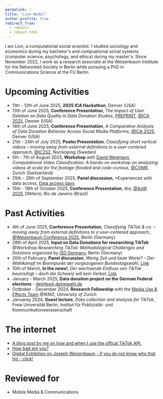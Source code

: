```yaml
---
permalink: /
title: "Lion Wedel"
author_profile: true
redirect_from: 
  - /about/
  - /about.html
---
```


I am Lion, a computational social scientist. I studied sociology and economics during my bachelor's and compuational social systems (computer science, psychology, and ethics) during my master's. Since November 2022, I work as a research associate at the Weizenbaum Institute for the Networked Society in Berlin while pursuing a PhD in Communications Science at the FU Berlin. 

Upcoming Activities
======
* 11th - 12th of June 2025, **2025 ICA Hackathon**, Denver (USA)
* 13th of June 2025, **Conference Presentation**, *The Impact of User Deletion on Data Quality in Data Donation Studies*, [PREPRINT](https://nbn-resolving.org/urn:nbn:de:0168-ssoar-102706-3), [@ICA 2025](https://www.icahdq.org/mpage/ICA25), Denver (USA)
* 14th of June 2025, **Conference Presentation**, *A Comparative Analysis of Data Donation Behavior Across Social Media Platforms*, [@ICA 2025](https://www.icahdq.org/mpage/ICA25), Denver (USA)
* 21st - 24th of July 2025, **Poster Presentation**, *Classifying short vertical videos – moving away from external definitions to a user-centered approach*, [@IC2S2](https://www.ic2s2-2025.org/program/), Norrköping (Sweden)
* 5th - 7th of August 2025, **Workshop** with [David Wegmann](https://www.au.dk/en/david.wegmann@cc.au.dk/), *Computational Video Classification: A hands-on workshop on analyzing videos at scale for the footage-flooded and code-curious*, [@CVMR](https://www.ikmz.uzh.ch/en/research/divisions/computational-social-and-communication-science/CVMR25.html), Zurich (Switzerland)
* 25th - 26th of September 2025, **Panel discussion**, *Experiences with data access, [Data access days](https://dsa40collaboratory.eu/data-access-days/#dad-registration)
* 15th - 18th of October 2025, **Conference Presentation**, *tba*, [@AoIR 2025](https://aoir.org/aoir2025/), DNiterói, Rio de Janeiro (Brazil)


Past Activities
======
* 4th of June 2025, **Conference Presentation**, *Classifying TikTok & co. – moving away from external definitions to a user-centered approach.*, [@Weizenbaum Conference 2025](https://www.weizenbaum-conference.de/), Berlin (Germany)
* 28th of April 2025, **Input on Data Donations for researching TikTok** @Workshop *Researching TikTok: Methodological Challenges and Solutions* organized by [ISD Germany](www.isdgermany.org), Berlin (Germany)
* 20th of February, **Panel discussion**, *Wenig Zeit und laute Worte? – Der Wahlkampf im Brennpunkt der vorgezogenen Bundestagswahl*, [Link](https://www.berlin.de/ba-tempelhof-schoeneberg/aktuelles/pressemitteilungen/2025/pressemitteilung.1530946.php)
* 10th of March, **In the news!**, *Der wachsende Einfluss von TikTok beunruhigt – doch die Schweiz will kein Verbot*, [Link](https://www.swissinfo.ch/ger/wissenschaft/der-wachsende-einfluss-von-tiktok-beunruhigt-doch-die-schweiz-will-kein-verbot/88965790)
* January - March 2025, **Data donation project on the German Federal elections** - [deinfeed-deinewahl.de](https://dein-feed-deine-wahl.de/)
* Octbober - December 2024, **Research Fellowship** with the [Media Use & Effects Team](https://www.ikmz.uzh.ch/en/research/divisions/media-use-and-effects.html) @IKMZ; *University of Zurich*
* Januaray 2024, **Guest lecture**, *Data collection and analysis for TikTok*, Freie Universität Berlin, Institut für Publizistik- und Kommunikationswissenschaft


The internet
======
* [A blog post by me on how and when t use the offical TikTok API.](https://methodslab.weizenbaum-institut.de/2024/11/12/tutorial-when-and-how-to-use-the-official-tiktok-api/#more-3179)
* [How bad are you?](https://darkfactor.org/)
* [Digital Exhibition on Joseph Weizenbaum - if you do not know who that his - click!](https://jw.weizenbaum-institut.de/)


Reviewed for
====
* Mobile Media & Communications
